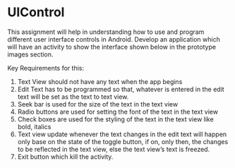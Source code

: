 # UIControl
This assignment will help in understanding how to use and program different user
interface controls in Android.
Develop an application which will have an activity to show the interface shown
below in the prototype images section.

Key Requirements for this:

1. Text View should not have any text when the app begins
2. Edit Text has to be programmed so that, whatever is entered in the edit text
    will be set as the text to text view.
3. Seek bar is used for the size of the text in the text view
4. Radio buttons are used for setting the font of the text in the text view
5. Check boxes are used for the styling of the text in the text view like bold,
    italics
6. Text view update whenever the text changes in the edit text will happen only
    base on the state of the toggle button, if on, only then, the changes to be
    reflected in the text view, else the text view’s text is freezed.
7. Exit button which kill the activity.
